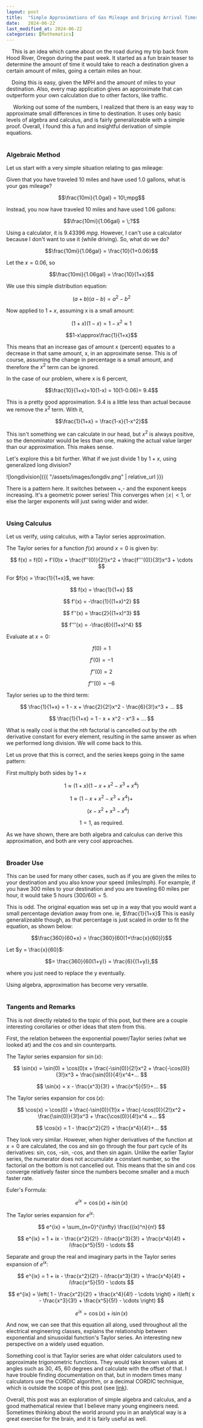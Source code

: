```yaml
---
layout: post
title:  "Simple Approximations of Gas Mileage and Driving Arrival Times"
date:   2024-06-22
last_modified_at: 2024-06-22
categories: [Mathematics]
---
```


&emsp;This is an idea which came about on the road during my trip back from Hood River, Oregon during the past week. It started as a fun brain teaser to determine the amount of time it would take to reach a destination given a certain amount of miles, going a certain miles an hour. 

&emsp;Doing this is easy, given the MPH and the amount of miles to your destination. Also, every map application gives an approximate that can outperform your own calculation due to other factors, like traffic. 

&emsp; Working out some of the numbers, I realized that there is an easy way to approximate small differences in time to destination. It uses only basic levels of algebra and calculus, and is fairly generalizeable with a simple proof. Overall, I found this a fun and insightful derivation of simple equations.
<br><br>

### Algebraic Method

Let us start with a very simple situation relating to gas mileage: 

Given that you have traveled 10 miles and have used 1.0 gallons, what is your gas mileage?

$$\frac{10mi}{1.0gal} = 10\;mpg$$

Instead, you now have traveled 10 miles and have used 1.06 gallons:

$$\frac{10mi}{1.06gal} = \;?$$

Using a calculator, it is $9.43396\;mpg$. However, I can't use a calculator because I don't want to use it (while driving). So, what do we do?

$$\frac{10mi}{1.06gal} = \frac{10}{1+0.06}$$

Let the $x = 0.06$, so

$$\frac{10mi}{1.06gal} = \frac{10}{1+x}$$

We use this simple distribution equation:

$$(a+b)(a-b)=a^2-b^2$$

Now applied to $1+x$, assuming x is a small amount:

$$(1+x)(1-x)=1-x^2\approx1$$

$$1-x\approx\frac{1}{1+x}$$

This means that an increase gas of amount x (percent) equates to a decrease in that same amount, x, in an approximate sense. This is of course, assuming the change in percentage is a small amount, and therefore the $x^2$ term can be ignored.

In the case of our problem, where x is 6 percent,

$$\frac{10}{1+x}=10(1-x) = 10(1-0.06)= 9.4$$

This is a pretty good approximation. 9.4 is a little less than actual because we remove the $x^2$ term. With it, 

$$\frac{1}{1+x} = \frac{1-x}{1-x^2}$$

This isn't something we can calculate in our head, but $x^2$ is always positive, so the denominator would be less than one, making the actual value larger than our approximation. This makes sense.

Let's explore this a bit further. What if we just divide $1$ by $1+x$, using generalized long division?

![longdivision]({{ "/assets/images/longdiv.png" | relative_url }})  


There is a pattern here. It switches between +,- and the exponent keeps increasing. It's a geometric power series! This converges when $\mid x\mid < 1$, or else the larger exponents will just swing wider and wider. 
<br><br>

### Using Calculus

Let us verify, using calculus, with a Taylor series approximation. 

The Taylor series for a function $f(x)$ around $x = 0$ is given by:

$$
f(x) = f(0) + f'(0)x + \frac{f''(0)}{2!}x^2 + \frac{f'''(0)}{3!}x^3 + \cdots
$$

For $f(x) = \frac{1}{1+x}$, we have:

$$
f(x) = \frac{1}{1+x}
$$

$$
f'(x) = -\frac{1}{(1+x)^2}
$$

$$
f''(x) = \frac{2}{(1+x)^3}
$$

$$
f'''(x) = -\frac{6}{(1+x)^4}
$$

Evaluate at $x = 0$:

$$
f(0) = 1
$$

$$
f'(0) = -1
$$

$$
f''(0) = 2
$$

$$
f'''(0) = -6
$$

Taylor series up to the third term:

$$
\frac{1}{1+x} = 1 - x + \frac{2}{2!}x^2 - \frac{6}{3!}x^3 + ...
$$

$$
\frac{1}{1+x} = 1 - x + x^2 - x^3 + ...
$$

What is really cool is that the $nth$ factorial is cancelled out by the $nth$ derivative constant for every element, resulting in the same answer as when we performed long division. We will come back to this.

Let us prove that this is correct, and the series keeps going in the same pattern:

First multiply both sides by $1+x$

$$1 \approx (1+x)(1 - x + x^2 - x^3 + x^4)$$

$$1 \approx (1 - x + x^2 - x^3 + x^4)+$$ 

$$\;\;\;\;\;\;\;\;\;\;(x - x^2 + x^3 - x^4)$$

$$1 = 1 \text{, as required.}$$

As we have shown, there are both algebra and calculus can derive this approximation, and both are very cool approaches. 
<br><br>

### Broader Use

This can be used for many other cases, such as if you are given the miles to your destination and you also know your speed (miles/mph). For example, if you have 300 miles to your destination and you are traveling 60 miles per hour, it would take 5 hours $(300/60)=5$.

This is odd. The original equation was set up in a way that you would want a small percentage deviation away from one. 
ie, $\frac{1}{1+x}$
This is easily generalizeable though, as that percentage is just scaled in order to fit the equation, as shown below:

$$\frac{360}{60+x} = \frac{360}{60(1+\frac{x}{60})}$$

Let $y = \frac{x}{60}$:

$$= \frac{360}{60(1+y)} = \frac{6}{(1+y)},$$

where you just need to replace the y eventually.

Using algebra, approximation has become very versatile.
<br><br>

### Tangents and Remarks
This is not directly related to the topic of this post, but there are a couple interesting corollaries or other ideas that stem from this.

First, the relation between the exponential power/Taylor series (what we looked at) and the cos and sin counterparts. 

The Taylor series expansion for $\sin(x)$:

$$ 
\sin(x) = \sin(0) + \cos(0)x + \frac{-\sin(0)}{2!}x^2 + \frac{-\cos(0)}{3!}x^3 + \frac{\sin(0)}{4!}x^4+...
$$ 

$$ \sin(x) = x - \frac{x^3}{3!} + \frac{x^5}{5!}+... $$

The Taylor series expansion for $\cos(x)$:

$$ 
\cos(x) = \cos(0) + \frac{-\sin(0)}{1!}x + \frac{-\cos(0)}{2!}x^2 + \frac{\sin(0)}{3!}x^3 + \frac{\cos(0)}{4!}x^4 +...
$$

$$ \cos(x) = 1 - \frac{x^2}{2!} + \frac{x^4}{4!}+... $$

They look very similar. However, when higher derivatives of the function at $x=0$ are calculated, the cos and sin go through the four part cycle of its derivatives: sin, cos, -sin, -cos, and then sin again. Unlike the earlier Taylor series, the numerator does not accumulate a constant number, so the factorial on the bottom is not cancelled out. This means that the sin and cos converge relatively faster since the numbers become smaller and a much faster rate. 

Euler's Formula:

$$ e^{ix} = \cos(x) + i\sin(x) $$

The Taylor series expansion for $e^{ix}$:

$$ e^{ix} = \sum_{n=0}^{\infty} \frac{(ix)^n}{n!} $$

$$ e^{ix} = 1 + ix - \frac{x^2}{2!} - i\frac{x^3}{3!} + \frac{x^4}{4!} + i\frac{x^5}{5!} - \cdots $$

Separate and group the real and imaginary parts in the Taylor series expansion of $e^{ix}$:

$$ e^{ix} = 1 + ix - \frac{x^2}{2!} - i\frac{x^3}{3!} + \frac{x^4}{4!} + i\frac{x^5}{5!} - \cdots $$

$$ e^{ix} = \left( 1 - \frac{x^2}{2!} + \frac{x^4}{4!} - \cdots \right) + i\left( x - \frac{x^3}{3!} + \frac{x^5}{5!} - \cdots \right) $$

$$ e^{ix} = \cos(x) + i\sin(x) $$

And now, we can see that this equation all along, used throughout all the electrical engineering classes, explains the relationship between exponential and sinusoidal function's Taylor series. An interesting new perspective on a widely used equation.

Something cool is that Taylor series are what older calculators used to approximate trigonometric functions. They would take known values at angles such as 30, 45, 60 degrees and calculate with the offset of that. I have trouble finding documentation on that, but in modern times many calculators use the CORDIC algorithm, or a decimal CORDIC technique, which is outside the scope of this post (see [link](https://en.wikipedia.org/wiki/CORDIC)).

Overall, this post was an exploration of simple algebra and calculus, and a good mathematical review that I believe many young engineers need. Sometimes thinking about the world around you in an analytical way is a great exercise for the brain, and it is fairly useful as well.


